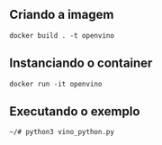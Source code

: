 ## Criando a imagem

```
docker build . -t openvino
```

## Instanciando o container

```
docker run -it openvino
```

## Executando o exemplo

```
~/# python3 vino_python.py
```
